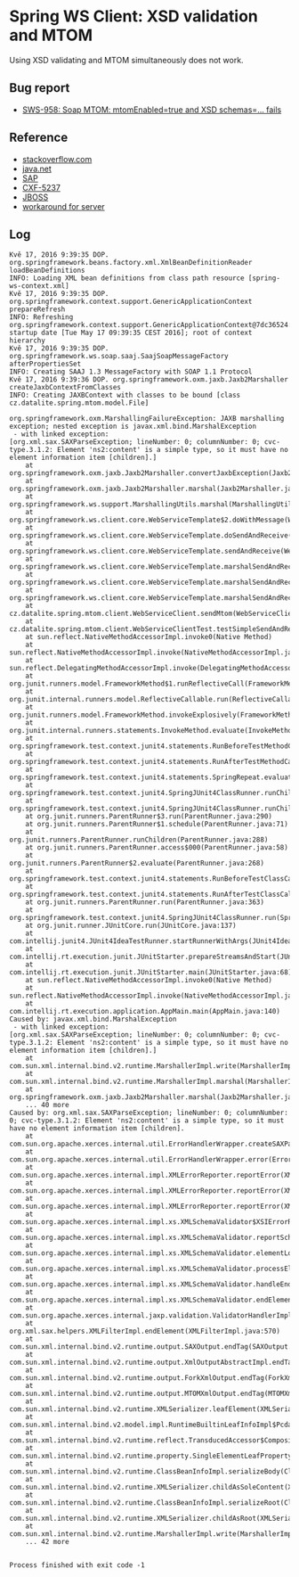 # Spring WS Client: XSD validation and MTOM

Using XSD validating and MTOM simultaneously does not work.

## Bug report
* [SWS-958: Soap MTOM: mtomEnabled=true and XSD schemas=... fails](https://jira.spring.io/browse/SWS-958)

## Reference

* [stackoverflow.com](http://stackoverflow.com/questions/11361689/java-xml-validation-and-mtom)
* [java.net](https://java.net/projects/jax-ws/lists/users/archive/2007-06/message/41)
* [SAP](https://scn.sap.com/thread/3204185)
* [CXF-5237](https://issues.apache.org/jira/browse/CXF-5237)
* [JBOSS](https://issues.jboss.org/browse/JBPAPP-10859)
* [workaround for server](http://forum.spring.io/forum/spring-projects/web-services/31684-mtom-and-xml-validation)

## Log
    Kvě 17, 2016 9:39:35 DOP. org.springframework.beans.factory.xml.XmlBeanDefinitionReader loadBeanDefinitions
    INFO: Loading XML bean definitions from class path resource [spring-ws-context.xml]
    Kvě 17, 2016 9:39:35 DOP. org.springframework.context.support.GenericApplicationContext prepareRefresh
    INFO: Refreshing org.springframework.context.support.GenericApplicationContext@7dc36524: startup date [Tue May 17 09:39:35 CEST 2016]; root of context hierarchy
    Kvě 17, 2016 9:39:35 DOP. org.springframework.ws.soap.saaj.SaajSoapMessageFactory afterPropertiesSet
    INFO: Creating SAAJ 1.3 MessageFactory with SOAP 1.1 Protocol
    Kvě 17, 2016 9:39:36 DOP. org.springframework.oxm.jaxb.Jaxb2Marshaller createJaxbContextFromClasses
    INFO: Creating JAXBContext with classes to be bound [class cz.datalite.spring.mtom.model.File]
    
    org.springframework.oxm.MarshallingFailureException: JAXB marshalling exception; nested exception is javax.xml.bind.MarshalException
     - with linked exception:
    [org.xml.sax.SAXParseException; lineNumber: 0; columnNumber: 0; cvc-type.3.1.2: Element 'ns2:content' is a simple type, so it must have no element information item [children].]
        at org.springframework.oxm.jaxb.Jaxb2Marshaller.convertJaxbException(Jaxb2Marshaller.java:881)
        at org.springframework.oxm.jaxb.Jaxb2Marshaller.marshal(Jaxb2Marshaller.java:666)
        at org.springframework.ws.support.MarshallingUtils.marshal(MarshallingUtils.java:81)
        at org.springframework.ws.client.core.WebServiceTemplate$2.doWithMessage(WebServiceTemplate.java:399)
        at org.springframework.ws.client.core.WebServiceTemplate.doSendAndReceive(WebServiceTemplate.java:590)
        at org.springframework.ws.client.core.WebServiceTemplate.sendAndReceive(WebServiceTemplate.java:555)
        at org.springframework.ws.client.core.WebServiceTemplate.marshalSendAndReceive(WebServiceTemplate.java:390)
        at org.springframework.ws.client.core.WebServiceTemplate.marshalSendAndReceive(WebServiceTemplate.java:383)
        at org.springframework.ws.client.core.WebServiceTemplate.marshalSendAndReceive(WebServiceTemplate.java:373)
        at cz.datalite.spring.mtom.client.WebServiceClient.sendMtom(WebServiceClient.java:24)
        at cz.datalite.spring.mtom.client.WebServiceClientTest.testSimpleSendAndReceive(WebServiceClientTest.java:21)
        at sun.reflect.NativeMethodAccessorImpl.invoke0(Native Method)
        at sun.reflect.NativeMethodAccessorImpl.invoke(NativeMethodAccessorImpl.java:62)
        at sun.reflect.DelegatingMethodAccessorImpl.invoke(DelegatingMethodAccessorImpl.java:43)
        at org.junit.runners.model.FrameworkMethod$1.runReflectiveCall(FrameworkMethod.java:50)
        at org.junit.internal.runners.model.ReflectiveCallable.run(ReflectiveCallable.java:12)
        at org.junit.runners.model.FrameworkMethod.invokeExplosively(FrameworkMethod.java:47)
        at org.junit.internal.runners.statements.InvokeMethod.evaluate(InvokeMethod.java:17)
        at org.springframework.test.context.junit4.statements.RunBeforeTestMethodCallbacks.evaluate(RunBeforeTestMethodCallbacks.java:74)
        at org.springframework.test.context.junit4.statements.RunAfterTestMethodCallbacks.evaluate(RunAfterTestMethodCallbacks.java:83)
        at org.springframework.test.context.junit4.statements.SpringRepeat.evaluate(SpringRepeat.java:72)
        at org.springframework.test.context.junit4.SpringJUnit4ClassRunner.runChild(SpringJUnit4ClassRunner.java:231)
        at org.springframework.test.context.junit4.SpringJUnit4ClassRunner.runChild(SpringJUnit4ClassRunner.java:88)
        at org.junit.runners.ParentRunner$3.run(ParentRunner.java:290)
        at org.junit.runners.ParentRunner$1.schedule(ParentRunner.java:71)
        at org.junit.runners.ParentRunner.runChildren(ParentRunner.java:288)
        at org.junit.runners.ParentRunner.access$000(ParentRunner.java:58)
        at org.junit.runners.ParentRunner$2.evaluate(ParentRunner.java:268)
        at org.springframework.test.context.junit4.statements.RunBeforeTestClassCallbacks.evaluate(RunBeforeTestClassCallbacks.java:61)
        at org.springframework.test.context.junit4.statements.RunAfterTestClassCallbacks.evaluate(RunAfterTestClassCallbacks.java:71)
        at org.junit.runners.ParentRunner.run(ParentRunner.java:363)
        at org.springframework.test.context.junit4.SpringJUnit4ClassRunner.run(SpringJUnit4ClassRunner.java:174)
        at org.junit.runner.JUnitCore.run(JUnitCore.java:137)
        at com.intellij.junit4.JUnit4IdeaTestRunner.startRunnerWithArgs(JUnit4IdeaTestRunner.java:78)
        at com.intellij.rt.execution.junit.JUnitStarter.prepareStreamsAndStart(JUnitStarter.java:212)
        at com.intellij.rt.execution.junit.JUnitStarter.main(JUnitStarter.java:68)
        at sun.reflect.NativeMethodAccessorImpl.invoke0(Native Method)
        at sun.reflect.NativeMethodAccessorImpl.invoke(NativeMethodAccessorImpl.java:62)
        at com.intellij.rt.execution.application.AppMain.main(AppMain.java:140)
    Caused by: javax.xml.bind.MarshalException
     - with linked exception:
    [org.xml.sax.SAXParseException; lineNumber: 0; columnNumber: 0; cvc-type.3.1.2: Element 'ns2:content' is a simple type, so it must have no element information item [children].]
        at com.sun.xml.internal.bind.v2.runtime.MarshallerImpl.write(MarshallerImpl.java:311)
        at com.sun.xml.internal.bind.v2.runtime.MarshallerImpl.marshal(MarshallerImpl.java:236)
        at org.springframework.oxm.jaxb.Jaxb2Marshaller.marshal(Jaxb2Marshaller.java:662)
        ... 40 more
    Caused by: org.xml.sax.SAXParseException; lineNumber: 0; columnNumber: 0; cvc-type.3.1.2: Element 'ns2:content' is a simple type, so it must have no element information item [children].
        at com.sun.org.apache.xerces.internal.util.ErrorHandlerWrapper.createSAXParseException(ErrorHandlerWrapper.java:203)
        at com.sun.org.apache.xerces.internal.util.ErrorHandlerWrapper.error(ErrorHandlerWrapper.java:134)
        at com.sun.org.apache.xerces.internal.impl.XMLErrorReporter.reportError(XMLErrorReporter.java:396)
        at com.sun.org.apache.xerces.internal.impl.XMLErrorReporter.reportError(XMLErrorReporter.java:327)
        at com.sun.org.apache.xerces.internal.impl.XMLErrorReporter.reportError(XMLErrorReporter.java:284)
        at com.sun.org.apache.xerces.internal.impl.xs.XMLSchemaValidator$XSIErrorReporter.reportError(XMLSchemaValidator.java:452)
        at com.sun.org.apache.xerces.internal.impl.xs.XMLSchemaValidator.reportSchemaError(XMLSchemaValidator.java:3230)
        at com.sun.org.apache.xerces.internal.impl.xs.XMLSchemaValidator.elementLocallyValidType(XMLSchemaValidator.java:3135)
        at com.sun.org.apache.xerces.internal.impl.xs.XMLSchemaValidator.processElementContent(XMLSchemaValidator.java:3055)
        at com.sun.org.apache.xerces.internal.impl.xs.XMLSchemaValidator.handleEndElement(XMLSchemaValidator.java:2134)
        at com.sun.org.apache.xerces.internal.impl.xs.XMLSchemaValidator.endElement(XMLSchemaValidator.java:853)
        at com.sun.org.apache.xerces.internal.jaxp.validation.ValidatorHandlerImpl.endElement(ValidatorHandlerImpl.java:584)
        at org.xml.sax.helpers.XMLFilterImpl.endElement(XMLFilterImpl.java:570)
        at com.sun.xml.internal.bind.v2.runtime.output.SAXOutput.endTag(SAXOutput.java:117)
        at com.sun.xml.internal.bind.v2.runtime.output.XmlOutputAbstractImpl.endTag(XmlOutputAbstractImpl.java:109)
        at com.sun.xml.internal.bind.v2.runtime.output.ForkXmlOutput.endTag(ForkXmlOutput.java:76)
        at com.sun.xml.internal.bind.v2.runtime.output.MTOMXmlOutput.endTag(MTOMXmlOutput.java:94)
        at com.sun.xml.internal.bind.v2.runtime.XMLSerializer.leafElement(XMLSerializer.java:342)
        at com.sun.xml.internal.bind.v2.model.impl.RuntimeBuiltinLeafInfoImpl$PcdataImpl.writeLeafElement(RuntimeBuiltinLeafInfoImpl.java:171)
        at com.sun.xml.internal.bind.v2.runtime.reflect.TransducedAccessor$CompositeTransducedAccessorImpl.writeLeafElement(TransducedAccessor.java:239)
        at com.sun.xml.internal.bind.v2.runtime.property.SingleElementLeafProperty.serializeBody(SingleElementLeafProperty.java:115)
        at com.sun.xml.internal.bind.v2.runtime.ClassBeanInfoImpl.serializeBody(ClassBeanInfoImpl.java:345)
        at com.sun.xml.internal.bind.v2.runtime.XMLSerializer.childAsSoleContent(XMLSerializer.java:578)
        at com.sun.xml.internal.bind.v2.runtime.ClassBeanInfoImpl.serializeRoot(ClassBeanInfoImpl.java:326)
        at com.sun.xml.internal.bind.v2.runtime.XMLSerializer.childAsRoot(XMLSerializer.java:479)
        at com.sun.xml.internal.bind.v2.runtime.MarshallerImpl.write(MarshallerImpl.java:308)
        ... 42 more
    
    
    Process finished with exit code -1
